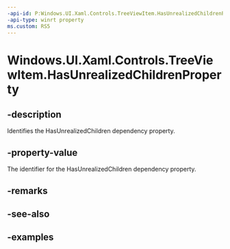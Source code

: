 ```yaml
---
-api-id: P:Windows.UI.Xaml.Controls.TreeViewItem.HasUnrealizedChildrenProperty
-api-type: winrt property
ms.custom: RS5
---
```


<!-- Property syntax.
public DependencyProperty HasUnrealizedChildrenProperty { get; }
-->

# Windows.UI.Xaml.Controls.TreeViewItem.HasUnrealizedChildrenProperty

## -description

Identifies the HasUnrealizedChildren dependency property.

## -property-value

The identifier for the HasUnrealizedChildren dependency property.

## -remarks

## -see-also

## -examples

